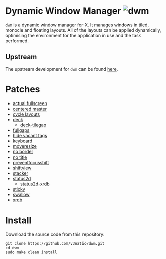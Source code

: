 # Dynamic Window Manager ![dwm](https://img.shields.io/static/v1?label=dwm&message=6.5&color=blue&style=flat-square)

`dwm` is a dynamic window manager for X. It manages windows in tiled, monocle and floating layouts. All of the layouts can be applied dynamically, optimising the environment for the application in use and the task performed.

## Upstream

The upstream development for `dwm` can be found [here](https://git.suckless.org/dwm).

# Patches

- [actual fullscreen](https://dwm.suckless.org/patches/actualfullscreen/)
- [centered master](https://dwm.suckless.org/patches/centeredmaster/)
- [cycle layouts](https://dwm.suckless.org/patches/cyclelayouts/)
- [deck](https://dwm.suckless.org/patches/deck/)
  - [deck-tilegap](https://dwm.suckless.org/patches/deck/)
- [fullgaps](https://dwm.suckless.org/patches/fullgaps/)
- [hide vacant tags](https://dwm.suckless.org/patches/hide_vacant_tags/)
- [keyboard](https://leosmith.wtf/blog/dwm-keyboard-patch.html)
- [moveresize](https://dwm.suckless.org/patches/moveresize/)
- [no border](https://dwm.suckless.org/patches/noborder/)
- [no title](https://dwm.suckless.org/patches/notitle/)
- [preventfocusshift](https://dwm.suckless.org/patches/preventfocusshift/)
- [shiftview](https://dwm.suckless.org/patches/nextprev/)
- [stacker](https://dwm.suckless.org/patches/stacker/)
- [status2d](https://dwm.suckless.org/patches/status2d/)
  - [status2d-xrdb](https://dwm.suckless.org/patches/status2d/)
- [sticky](https://dwm.suckless.org/patches/sticky/)
- [swallow](https://dwm.suckless.org/patches/swallow/)
- [xrdb](https://dwm.suckless.org/patches/xresources/)

# Install

Download the source code from this repository:

```
git clone https://github.com/v3natio/dwm.git
cd dwm
sudo make clean install
```
